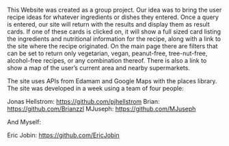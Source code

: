 This Website was created as a group project. Our idea was to bring the user recipe ideas for whatever ingredients or dishes they entered. Once a query is entered, our site will return with the results and display them as result cards. If one of these cards is clicked on, it will show a full sized card listing the ingredients and nutritional information for the recipe, along with a link to the site where the recipe originated. On the main page there are filters that can be set to return only vegetarian, vegan, peanut-free, tree-nut-free, alcohol-free recipes, or any combination thereof. There is also a link to show a map of the user’s current area and nearby supermarkets.
 
The site uses APIs from Edamam and Google Maps with the places library. The site was developed in a week using a team of four people:
 
Jonas Hellstrom: https://github.com/pjhellstrom
Brian: https://github.com/Brianzzl
MJuseph: https://github.com/MJuseph
 
And Myself:
 
Eric Jobin: https://github.com/EricJobin
